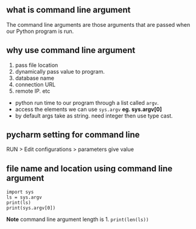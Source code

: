 ## what is command line argument  
The command line arguments are those arguments that are passed when our Python program is run.   

## why use command line argument  
1. pass file location  
2. dynamically pass value to program.  
3. database name  
4. connection URL   
5. remote IP. etc   

* python run time to our program through a list called `argv`.   
* access the elements we can use `sys.argv` **eg. sys.argv[0]**       
* by default  args take as string. need integer then use type cast. 


## pycharm setting for command line  
RUN > Edit configurations > parameters give value

## file name and location using command line argument  
```` 
import sys   
ls = sys.argv 
print(ls)
print(sys.argv[0])
```` 

**Note** command line argument length is 1.  `print(len(ls))`